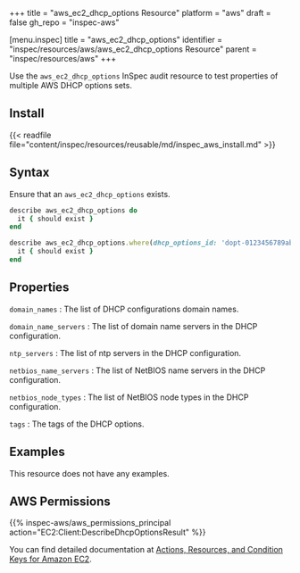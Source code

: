 +++
title = "aws_ec2_dhcp_options Resource"
platform = "aws"
draft = false
gh_repo = "inspec-aws"

[menu.inspec]
title = "aws_ec2_dhcp_options"
identifier = "inspec/resources/aws/aws_ec2_dhcp_options Resource"
parent = "inspec/resources/aws"
+++

Use the `aws_ec2_dhcp_options` InSpec audit resource to test properties of multiple AWS DHCP options sets.

## Install

{{< readfile file="content/inspec/resources/reusable/md/inspec_aws_install.md" >}}

## Syntax

Ensure that an `aws_ec2_dhcp_options` exists.

```ruby
describe aws_ec2_dhcp_options do
  it { should exist }
end
```

```ruby
describe aws_ec2_dhcp_options.where(dhcp_options_id: 'dopt-0123456789abcdefg') do
  it { should exist }
end
```


## Properties

`domain_names`
: The list of DHCP configurations domain names.

`domain_name_servers`
: The list of domain name servers in the DHCP configuration.

`ntp_servers`
: The list of ntp servers in the DHCP configuration.

`netbios_name_servers`
: The list of NetBIOS name servers in the DHCP configuration.

`netbios_node_types`
: The list of NetBIOS node types in the DHCP configuration.

`tags`
: The tags of the DHCP options.

## Examples

This resource does not have any examples.

## AWS Permissions

{{% inspec-aws/aws_permissions_principal action="EC2:Client:DescribeDhcpOptionsResult" %}}

You can find detailed documentation at [Actions, Resources, and Condition Keys for Amazon EC2](https://docs.aws.amazon.com/IAM/latest/UserGuide/list_amazonec2.html).
